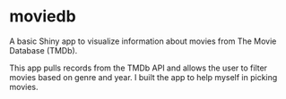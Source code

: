 # moviedb
A basic Shiny app to visualize information about movies from The Movie Database (TMDb).

This app pulls records from the TMDb API and allows the user to filter movies based on genre and year. I built the app to help myself in picking movies. 
